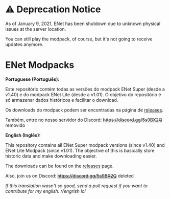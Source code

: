 # ⚠ Deprecation Notice
As of January 9, 2021, ENet has been shutdown due to unknown physical issues at the server location.

You can still play the modpack, of course, but it's not going to receive updates anymore.


# ENet Modpacks
**Portuguese (Português):**

Este repositório contém todas as versões do modpack ENet Super (desde a v1.40) e do modpack ENet Lite (desde a v1.01).
O objetivo do repositório é só armazenar dados históricos e facilitar o download.

Os downloads do modpack podem ser encontradas na página de [releases](https://github.com/FiveManiaGit/enet-modpacks/releases).

Também, entre no nosso servidor do Discord: ~~https://discord.gg/5s9BX2Q~~ removido

**English (Inglês):**

This repository contains all ENet Super modpack versions (since v1.40) and ENet Lite Modpack (since v1.01).
The objective of this is basically store historic data and make downloading easier.

The downloads can be found on the [releases](https://github.com/FiveManiaGit/enet-modpacks/releases) page.

Also, join us on Discord: ~~https://discord.gg/5s9BX2Q~~ deleted

_If this translation wasn't so good, send a pull request if you want to contribute for my english. r/engrish lol_
